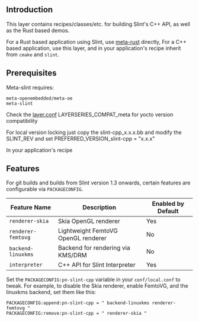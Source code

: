 ## Introduction

This layer contains recipes/classes/etc. for building Slint's C++ API, as well as the Rust based
demos.

For a Rust based application using Slint, use [meta-rust](https://github.com/meta-rust/meta-rust) directly,
For a C++ based application, use this layer, and in your application's recipe inherit from `cmake` and `slint`.

## Prerequisites

Meta-slint requires:  
  
```
meta-openembedded/meta-oe
meta-slint
```
Check the [layer.conf](conf/layer.conf) LAYERSERIES_COMPAT_meta for yocto version compatibility   
  
For local version locking just copy the slint-cpp_x.x.x.bb and modify the SLINT_REV 
and set PREFERRED_VERSION_slint-cpp = "x.x.x"

In your application's recipe

## Features

For git builds and builds from Slint version 1.3 onwards, certain features are
configurable via `PACKAGECONFIG`.

| Feature Name       | Description                         | Enabled by Default |
|--------------------|-------------------------------------|--------------------|
| `renderer-skia`    | Skia OpenGL renderer                | Yes                |
| `renderer-femtovg` | Lightweight FemtoVG OpenGL renderer | No                 |
| `backend-linuxkms` | Backend for rendering via KMS/DRM   | No                 |
| `interpreter`      | C++ API for Slint Interpreter       | Yes                |

Set the `PACKAGECONFIG:pn-slint-cpp` variable in your `conf/local.conf` to tweak.
For example, to disable the Skia renderer, enable FemtoVG, and the linuxkms
backend, set them like this:

```
PACKAGECONFIG:append:pn-slint-cpp = " backend-linuxkms renderer-femtovg "
PACKAGECONFIG:remove:pn-slint-cpp = " renderer-skia "
```